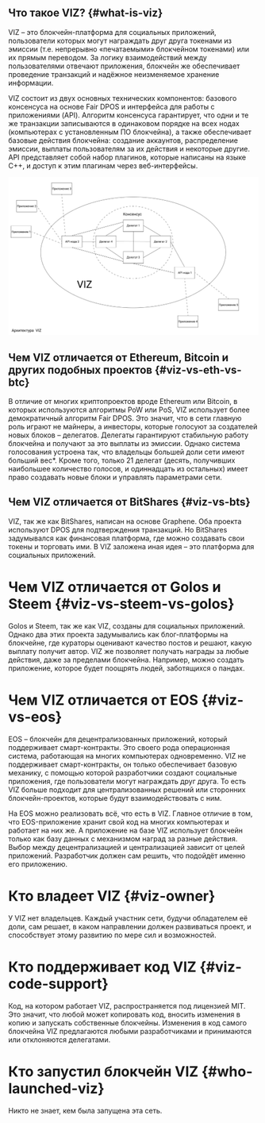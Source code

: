 <!-- toc -->

## Что такое VIZ? {#what-is-viz}

VIZ – это блокчейн-платформа для социальных приложений, пользователи которых могут награждать друг друга токенами  из эмиссии (т.е. непрерывно «печатаемыми» блокчейном токенами) или их прямым переводом. За логику взаимодействий между пользователями отвечают приложения, блокчейн же обеспечивает проведение транзакций и надёжное неизменяемое хранение информации.

VIZ состоит из двух основных технических компонентов: базового консенсуса на основе Fair DPOS и интерфейса для работы с приложениями (API). Алгоритм консенсуса гарантирует, что одни и те же транзакции записываются в одинаковом порядке на всех нодах (компьютерах с установленным ПО блокчейна), а также обеспечивает базовые действия блокчейна: создание аккаунтов, распределение эмиссии, выплаты пользователям за их действия и некоторые другие. API представляет собой набор плагинов, которые написаны на языке C++, и доступ к этим плагинам через веб-интерфейсы.

![](./img/idea/viz_architecture_ru.png)

## Чем VIZ отличается  от Ethereum, Bitcoin и других подобных проектов {#viz-vs-eth-vs-btc}


В отличие от многих криптопроектов вроде Ethereum или Bitcoin, в которых используются алгоритмы PoW или PoS, VIZ использует более демократичный алгоритм Fair DPOS. Это значит, что в сети главную роль играют не майнеры, а инвесторы, которые голосуют за создателей новых блоков – делегатов. Делегаты гарантируют стабильную работу блокчейна и получают за это выплаты из эмиссии. Однако система голосования устроена так, что владельцы большей доли сети имеют больший вес*. Кроме того, только 21 делегат (десять, получивших наибольшее количество голосов, и одиннадцать из остальных) имеет право создавать новые блоки и управлять параметрами сети.

## Чем VIZ отличается от BitShares {#viz-vs-bts}


VIZ, так же как BitShares, написан на основе Graphene. Оба проекта используют DPOS для подтверждения транзакций. Но BitShares задумывался как финансовая платформа, где можно создавать свои токены и торговать ими. В VIZ заложена иная идея – это платформа для социальных приложений.

# Чем VIZ отличается от Golos и Steem {#viz-vs-steem-vs-golos}


 Golos и Steem, так же как VIZ, созданы для социальных приложений. Однако два этих проекта задумывались как блог-платформы на блокчейне, где кураторы оценивают качество постов и решают, какую выплату получит автор. VIZ же позволяет получать награды за любые действия, даже за пределами блокчейна. Например, можно создать приложение, которое будет поощрять людей, заботящихся о пандах.

# Чем VIZ отличается от EOS {#viz-vs-eos}


EOS – блокчейн для децентрализованных приложений, который поддерживает смарт-контракты. Это своего рода операционная система, работающая на многих компьютерах одновременно. VIZ не поддерживает смарт-контракты, он только обеспечивает базовую механику, с помощью которой разработчики создают социальные приложения, где пользователи могут награждать друг друга. То есть VIZ больше подходит для централизованных решений или сторонних блокчейн-проектов, которые будут взаимодействовать с ним.

На EOS можно реализовать всё, что есть в VIZ. Главное отличие в том, что EOS-приложение хранит свой код на многих компьютерах и работает на них же. А приложение на базе VIZ использует блокчейн только как базу данных с механизмом наград за разные действия. Выбор между децентрализацией и централизацией зависит от целей приложений. Разработчик должен сам решить, что подойдёт именно его приложению.

# Кто владеет VIZ {#viz-owner}


У VIZ нет владельцев. Каждый участник сети, будучи обладателем её доли, сам решает, в каком направлении должен развиваться проект, и способствует этому развитию по мере сил и возможностей.

# Кто поддерживает код VIZ {#viz-code-support}


Код, на котором работает VIZ, распространяется под лицензией MIT. Это значит, что любой может копировать код, вносить изменения в копию и запускать собственные блокчейны. Изменения в код самого блокчейна VIZ предлагаются любыми разработчиками и принимаются или отклоняются делегатами.

# Кто запустил блокчейн VIZ {#who-launched-viz}

 Никто не знает, кем была запущена эта сеть.